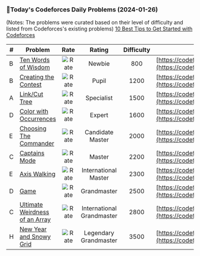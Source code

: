 ### 🌟Today's Codeforces Daily Problems (2024-01-26)
(Notes: The problems were curated based on their level of difficulty and listed from Codeforces's existing problems)
[10 Best Tips to Get Started with Codeforces](https://github.com/ika9810/Codeforces-Daily-Problems/blob/main/10%20Best%20Tips%20to%20Get%20Started%20with%20Codeforces.md)

| # | Problem | Rate| Rating | Difficulty | Contest |
|---| ----- | :--------: | :----------: | :----------: | ---------- |
|B|[Ten Words of Wisdom](https://codeforces.com/contest/1850/problem/B)|![Rate](https://img.shields.io/badge/Newbie-800-lightgrey)|Newbie|800|[https://codeforces.com/contest/1850](https://codeforces.com/contest/1850)|
|B|[Creating the Contest](https://codeforces.com/contest/1029/problem/B)|![Rate](https://img.shields.io/badge/Pupil-1200-brightgreen)|Pupil|1200|[https://codeforces.com/contest/1029](https://codeforces.com/contest/1029)|
|A|[Link/Cut Tree](https://codeforces.com/contest/614/problem/A)|![Rate](https://img.shields.io/badge/Specialist-1500-9cf)|Specialist|1500|[https://codeforces.com/contest/614](https://codeforces.com/contest/614)|
|D|[Color with Occurrences](https://codeforces.com/contest/1714/problem/D)|![Rate](https://img.shields.io/badge/Expert-1600-blue)|Expert|1600|[https://codeforces.com/contest/1714](https://codeforces.com/contest/1714)|
|E|[Choosing The Commander](https://codeforces.com/contest/817/problem/E)|![Rate](https://img.shields.io/badge/Candidate%20Master-2000-blueviolet)|Candidate Master|2000|[https://codeforces.com/contest/817](https://codeforces.com/contest/817)|
|C|[Captains Mode](https://codeforces.com/contest/377/problem/C)|![Rate](https://img.shields.io/badge/Master-2200-orange)|Master|2200|[https://codeforces.com/contest/377](https://codeforces.com/contest/377)|
|E|[Axis Walking](https://codeforces.com/contest/327/problem/E)|![Rate](https://img.shields.io/badge/International%20Master-2300-orange)|International Master|2300|[https://codeforces.com/contest/327](https://codeforces.com/contest/327)|
|D|[Game](https://codeforces.com/contest/995/problem/D)|![Rate](https://img.shields.io/badge/Grandmaster-2500-red)|Grandmaster|2500|[https://codeforces.com/contest/995](https://codeforces.com/contest/995)|
|C|[Ultimate Weirdness of an Array](https://codeforces.com/contest/671/problem/C)|![Rate](https://img.shields.io/badge/International%20Grandmaster-2800-red)|International Grandmaster|2800|[https://codeforces.com/contest/671](https://codeforces.com/contest/671)|
|H|[New Year and Snowy Grid](https://codeforces.com/contest/750/problem/H)|![Rate](https://img.shields.io/badge/Legendary%20Grandmaster-3500-red)|Legendary Grandmaster|3500|[https://codeforces.com/contest/750](https://codeforces.com/contest/750)|
